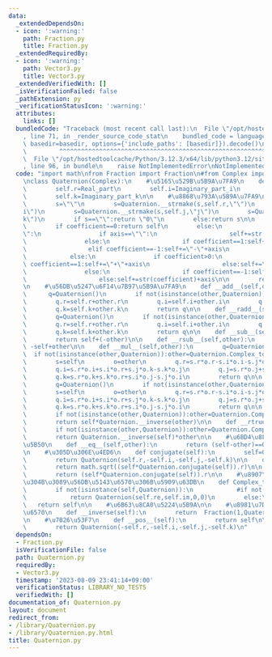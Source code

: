 ```yaml
---
data:
  _extendedDependsOn:
  - icon: ':warning:'
    path: Fraction.py
    title: Fraction.py
  _extendedRequiredBy:
  - icon: ':warning:'
    path: Vector3.py
    title: Vector3.py
  _extendedVerifiedWith: []
  _isVerificationFailed: false
  _pathExtension: py
  _verificationStatusIcon: ':warning:'
  attributes:
    links: []
  bundledCode: "Traceback (most recent call last):\n  File \"/opt/hostedtoolcache/Python/3.12.3/x64/lib/python3.12/site-packages/onlinejudge_verify/documentation/build.py\"\
    , line 71, in _render_source_code_stat\n    bundled_code = language.bundle(stat.path,\
    \ basedir=basedir, options={'include_paths': [basedir]}).decode()\n          \
    \         ^^^^^^^^^^^^^^^^^^^^^^^^^^^^^^^^^^^^^^^^^^^^^^^^^^^^^^^^^^^^^^^^^^^^^^^^^^^^^^^^^\n\
    \  File \"/opt/hostedtoolcache/Python/3.12.3/x64/lib/python3.12/site-packages/onlinejudge_verify/languages/python.py\"\
    , line 96, in bundle\n    raise NotImplementedError\nNotImplementedError\n"
  code: "import math\nfrom Fraction import Fraction\n#from Complex import Complex\n\
    \nclass Quaternion(Complex):\n    #\u5165\u529B\u5B9A\u7FA9\n    def __init__(self,Real_part=0,Imaginary_part_i=0,Imaginary_part_j=0,Imaginary_part_k=0):\n\
    \        self.r=Real_part\n        self.i=Imaginary_part_i\n        self.j=Imaginary_part_j\n\
    \        self.k=Imaginary_part_k\n\n    #\u8868\u793A\u5B9A\u7FA9\n    def __str__(self):\n\
    \        s=\"\"\n        s=Quaternion.__strmake(s,self.r,\"\")\n        s=Quaternion.__strmake(s,self.i,\"\
    i\")\n        s=Quaternion.__strmake(s,self.j,\"j\")\n        s=Quaternion.__strmake(s,self.k,\"\
    k\")\n        if s==\"\":return \"0\"\n        else:return s\n\n    def __strmake(self,coefficient,axis):\n\
    \        if coefficient==0:return self\n        else:\n            if self==\"\
    \":\n                if axis==\"\":\n                    self+=str(coefficient)\n\
    \                else:\n                    if coefficient==1:self+=axis\n   \
    \                 elif coefficient==-1:self+=\"-\"+axis\n                    else:self+=str(coefficient)+axis\n\
    \            else:\n                if coefficient>0:\n                    if\
    \ coefficient==1:self+=\"+\"+axis\n                    else:self+=\"+\"+str(coefficient)+axis\n\
    \                else:\n                    if coefficient==-1:self+=\"-\"+axis\n\
    \                    else:self+=str(coefficient)+axis\n\n        return self\n\
    \n    #\u56DB\u5247\u6F14\u7B97\u5B9A\u7FA9\n    def __add__(self,other):\n  \
    \      q=Quaternion()\n        if not(isinstance(other,Quaternion)):other=Quaternion.Complex_to_Quatrarnion(other)\n\
    \        q.r=self.r+other.r\n        q.i=self.i+other.i\n        q.j=self.j+other.j\n\
    \        q.k=self.k+other.k\n        return q\n\n    def __radd__(self,other):\n\
    \        q=Quaternion()\n        if not(isinstance(other,Quaternion)):other=Quaternion.Complex_to_Quatrarnion(other)\n\
    \        q.r=self.r+other.r\n        q.i=self.i+other.i\n        q.j=self.j+other.j\n\
    \        q.k=self.k+other.k\n        return q\n\n    def __sub__(self,other):\n\
    \        return self+(-other)\n\n    def __rsub__(self,other):\n        return\
    \ -self+other\n\n    def __mul__(self,other):\n        q=Quaternion()\n      \
    \  if not(isinstance(other,Quaternion)):other=Quaternion.Complex_to_Quatrarnion(other)\n\
    \        s=self\n        o=other\n        q.r=s.r*o.r-s.i*o.i-s.j*o.j-s.k*o.k\n\
    \        q.i=s.r*o.i+s.i*o.r+s.j*o.k-s.k*o.j\n        q.j=s.r*o.j+s.j*o.r+s.k*o.i-s.i*o.k\n\
    \        q.k=s.r*o.k+s.k*o.r+s.i*o.j-s.j*o.i\n        return q\n\n    def __rmul__(self,other):\n\
    \        q=Quaternion()\n        if not(isinstance(other,Quaternion)):other=Quaternion.Complex_to_Quatrarnion(other)\n\
    \        s=self\n        o=other\n        q.r=s.r*o.r-s.i*o.i-s.j*o.j-s.k*o.k\n\
    \        q.i=s.r*o.i+s.i*o.r+s.j*o.k-s.k*o.j\n        q.j=s.r*o.j+s.j*o.r+s.k*o.i-s.i*o.k\n\
    \        q.k=s.r*o.k+s.k*o.r+s.i*o.j-s.j*o.i\n        return q\n\n    def __truediv__(self,other):\n\
    \        if not(isinstance(other,Quaternion)):other=Quaternion.Complex_to_Quatrarnion(other)\n\
    \        return self*Quaternion.__inverse(other)\n\n    def __rtruediv__(self,other):\n\
    \        if not(isinstance(other,Quaternion)):other=Quaternion.Complex_to_Quatrarnion(other)\n\
    \        return Quaternion.__inverse(self)*other\n\n    #\u6BD4\u8F03\u6F14\u7B97\
    \u5B50\n    def __eq__(self,other):\n        return (self-other)==Quaternion()\n\
    \n    #\u305D\u306E\u4ED6\n    def conjugate(self):\n        self=Quaternion.Complex_to_Quatrarnion(self)\n\
    \        return Quaternion(self.r,-self.i,-self.j,-self.k)\n\n    def __abs__(self):\n\
    \        return math.sqrt((self*Quaternion.conjugate(self)).r)\n\n    def abs2(self):\n\
    \        return (self*Quaternion.conjugate(self)).r\n\n    #\u8907\u7D20\u6570\
    \u304B\u3089\u56DB\u5143\u6570\u306B\u5909\u63DB\n    def Complex_to_Quatrarnion(self):\n\
    \        if not(isinstance(self,Quaternion)):\n            #if not(isinstance(self,Complex)):self=Complex.Real_to_Complex(self)\n\
    \            return Quaternion(self.re,self.im,0,0)\n        else:\n         \
    \   return self\n\n    #\u6B63\u8CA0\u5224\u5B9A\n\n    #\u8981\u7D04\n\n    #\u9006\
    \u6570\n    def __inverse(self):\n        return  Fraction(1,Quaternion.abs2(self))*Quaternion.conjugate(self)\n\
    \n    #\u7B26\u53F7\n    def __pos__(self):\n        return self\n\n    def __neg__(self):\n\
    \        return Quaternion(-self.r,-self.i,-self.j,-self.k)\n"
  dependsOn:
  - Fraction.py
  isVerificationFile: false
  path: Quaternion.py
  requiredBy:
  - Vector3.py
  timestamp: '2023-08-09 23:41:14+09:00'
  verificationStatus: LIBRARY_NO_TESTS
  verifiedWith: []
documentation_of: Quaternion.py
layout: document
redirect_from:
- /library/Quaternion.py
- /library/Quaternion.py.html
title: Quaternion.py
---
```


